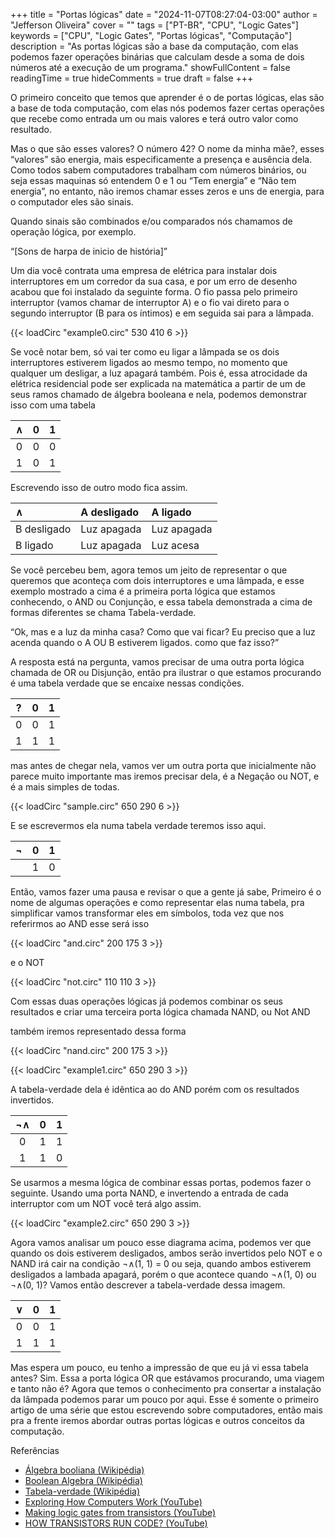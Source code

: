 +++
title = "Portas lógicas"
date = "2024-11-07T08:27:04-03:00"
author = "Jefferson Oliveira"
cover = ""
tags = ["PT-BR", "CPU", "Logic Gates"]
keywords = ["CPU", "Logic Gates", "Portas lógicas", "Computação"]
description = "As portas lógicas são a base da computação, com elas podemos fazer operações binárias que calculam desde a soma de dois números até a execução de um programa."
showFullContent = false
readingTime = true
hideComments = true
draft = false
+++

O primeiro conceito que temos que aprender é o de portas lógicas, elas são a base de toda computação, com elas nós podemos fazer certas operações que recebe como entrada um ou mais valores e terá outro valor como resultado.

Mas o que são esses valores? O número 42? O nome da minha mãe?, esses “valores” são energia, mais especificamente a presença e ausência dela. Como todos sabem computadores trabalham com números binários, ou seja essas maquinas só entendem 0 e 1 ou “Tem energia” e “Não tem energia”, no entanto, não iremos chamar esses zeros e uns de energia, para o computador eles são sinais.

Quando sinais são combinados e/ou comparados nós chamamos de operação lógica, por exemplo.

“[Sons de harpa de inicio de história]”

Um dia você contrata uma empresa de elétrica para instalar dois interruptores em um corredor da sua casa, e por um erro de desenho acabou que foi instalado da seguinte forma.
O fio passa pelo primeiro interruptor (vamos chamar de interruptor A) e o fio vai direto para o segundo interruptor (B para os íntimos) e em seguida sai para a lâmpada.

{{< loadCirc "example0.circ" 530 410 6 >}}

Se você notar bem, só vai ter como eu ligar a lâmpada se os dois interruptores estiverem ligados ao mesmo tempo, no momento que qualquer um desligar, a luz apagará também. Pois é, essa atrocidade da elétrica residencial pode ser explicada na matemática a partir de um de seus ramos chamado de álgebra booleana e nela, podemos demonstrar isso com uma tabela

| ∧ | 0 | 1 |
| :-----: | :-----: | :-----: |
| 0 | 0 | 0 |
| 1 | 0 | 1 |

Escrevendo isso de outro modo fica assim.

| ∧ | A desligado | A ligado |
| :----- | :----- | :----- |
| B desligado | Luz apagada | Luz apagada |
| B ligado | Luz apagada | Luz acesa |

Se você percebeu bem, agora temos um jeito de representar o que queremos que aconteça com dois interruptores e uma lâmpada, e esse exemplo mostrado a cima é a primeira porta lógica que estamos conhecendo, o AND ou Conjunção, e essa tabela demonstrada a cima de formas diferentes se chama Tabela-verdade.

“Ok, mas e a luz da minha casa? Como que vai ficar? Eu preciso que a luz acenda quando o A OU B estiverem ligados. como que faz isso?”

A resposta está na pergunta, vamos precisar de uma outra porta lógica chamada de OR ou Disjunção, então pra ilustrar o que estamos procurando é uma tabela verdade que se encaixe nessas condições.

| ? | 0 | 1 |
| :-----: | :-----: | :-----: |
| 0 | 0 | 1 |
| 1 | 1 | 1 |

mas antes de chegar nela, vamos ver um outra porta que inicialmente não parece muito importante mas iremos precisar dela, é a Negação ou NOT, e é a mais simples de todas.

{{< loadCirc "sample.circ" 650 290 6 >}}

E se escrevermos ela numa tabela verdade teremos isso aqui.

| ¬ | 0 | 1 |
| :-----: | :-----: | :-----: |
|  | 1 | 0 |

Então, vamos fazer uma pausa e revisar o que a gente já sabe, Primeiro é o nome de algumas operações e como representar elas numa tabela, pra simplificar vamos transformar eles em símbolos, toda vez que nos referirmos ao AND esse será isso

{{< loadCirc "and.circ" 200 175 3 >}}

e o NOT

{{< loadCirc "not.circ" 110 110 3 >}}

Com essas duas operações lógicas já podemos combinar os seus resultados e criar uma terceira porta lógica chamada NAND, ou Not AND

também iremos representado dessa forma

{{< loadCirc "nand.circ" 200 175 3 >}}

{{< loadCirc "example1.circ" 650 290 3 >}}

A tabela-verdade dela é idêntica ao do AND porém com os resultados invertidos.

| ¬∧ | 0 | 1 |
| :-----: | :-----: | :-----: |
| 0 | 1 | 1 |
| 1 | 1 | 0 |

Se usarmos a mesma lógica de combinar essas portas, podemos fazer o seguinte. Usando uma porta NAND, e invertendo a entrada de cada interruptor com um NOT você terá algo assim.

{{< loadCirc "example2.circ" 650 290 3 >}}

Agora vamos analisar um pouco esse diagrama acima, podemos ver que quando os dois estiverem desligados, ambos serão invertidos pelo NOT e o NAND irá cair na condição ¬∧(1, 1) = 0 ou seja, quando ambos estiverem desligados a lambada apagará, porém o que acontece quando ¬∧(1, 0) ou ¬∧(0, 1)? Vamos então descrever a tabela-verdade dessa imagem.

| ∨ | 0 | 1 |
| :-----: | :-----: | :-----: |
| 0 | 0 | 1 |
| 1 | 1 | 1 |

Mas espera um pouco, eu tenho a impressão de que eu já vi essa tabela antes? Sim. Essa a porta lógica OR que estávamos procurando, uma viagem e tanto não é? Agora que temos o conhecimento pra consertar a instalação da lâmpada podemos parar um pouco por aqui. Esse é somente o primeiro artigo de uma série que estou escrevendo sobre computadores, então mais pra a frente iremos abordar outras portas lógicas e outros conceitos da computação.

Referências

* [Álgebra booliana (Wikipédia)](https://pt.wikipedia.org/wiki/%C3%81lgebra_booliana)
* [Boolean Algebra (Wikipédia)](https://en.wikipedia.org/wiki/Boolean_algebra)
* [Tabela-verdade  (Wikipédia)](https://pt.wikipedia.org/wiki/Tabela-verdade)
* [Exploring How Computers Work (YouTube)](https://www.youtube.com/watch?v=QZwneRb-zqA)
* [Making logic gates from transistors (YouTube)](https://www.youtube.com/watch?v=sTu3LwpF6XI)
* [HOW TRANSISTORS RUN CODE? (YouTube)](https://www.youtube.com/watch?v=HjneAhCy2N4)


<!-- width=443px height=148px -->

<!-- width=30px height=25px -->

<!-- width=31px height=25px -->

<!-- width=38px height=25px -->

<!-- width=555px height=192px -->

<!-- width=552px height=191px -->
